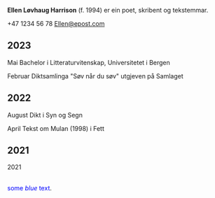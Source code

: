 **Ellen Løvhaug Harrison** (f. 1994) er ein poet, skribent og tekstemmar.

+47 1234 56 78
Ellen@epost.com


## 2023

Mai
Bachelor i Litteraturvitenskap, Universitetet i Bergen

Februar
Diktsamlinga "Søv når du søv" utgjeven på Samlaget

## 2022

August
Dikt i Syn og Segn

April
Tekst om Mulan (1998) i Fett

## 2021


 <span class="highlightyellow">2021</span><br /><br />
 
 <span style="color:blue">some *blue* text</span>.


